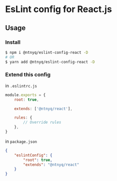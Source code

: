 # EsLint config for React.js

## Usage

### Install

```bash
$ npm i @ntnyq/eslint-config-react -D
# OR
$ yarn add @ntnyq/eslint-config-react -D
```

### Extend this config

in `.eslintrc.js`

```js
module.exports = {
    root: true,

    extends: ['@ntnyq/react'],

    rules: {
        // Override rules
    },
}
```

in `package.json`

```json
{
    "eslintConfig": {
        "root": true,
        "extends": "@ntnyq/react"
    }
}
```
